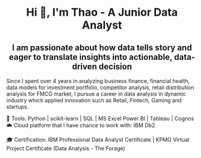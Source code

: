 <h1 align="center"> Hi 👋, I'm Thao - A Junior Data Analyst </h1>

<h2 align="center"> I am passionate about how data tells story and eager to translate insights into actionable, data-driven decision </h2>

Since I spent over 4 years in analyzing business finance, financial health, data models for investment portfolio, competitor analysis, retail distribution analysis for FMCG market, I pursue a career in data analysis in dynamic industry which applied innovation such as Retail, Fintech, Gaming and startups. 

🔧 Tools: Python | scikit-learn | SQL | MS Excel Power BI | Tableau | Cognos 
🌥 Cloud platform that I have chance to work with: IBM Db2

🎓 Certification: IBM Professional Data Analyst Certificate | KPMG Virtual Project Certificate (Data Analysis - The Forage)
